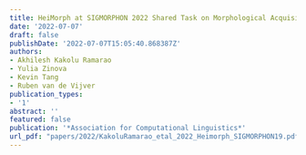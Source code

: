 ```yaml
---
title: HeiMorph at SIGMORPHON 2022 Shared Task on Morphological Acquisition Trajectories
date: '2022-07-07'
draft: false
publishDate: '2022-07-07T15:05:40.868387Z'
authors:
- Akhilesh Kakolu Ramarao
- Yulia Zinova
- Kevin Tang
- Ruben van de Vijver
publication_types:
- '1'
abstract: ''
featured: false
publication: '*Association for Computational Linguistics*'
url_pdf: "papers/2022/KakoluRamarao_etal_2022_Heimorph_SIGMORPHON19.pdf"
---
```


